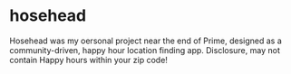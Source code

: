 # hosehead
Hosehead was my oersonal project near the end of Prime, designed as a community-driven, happy hour location finding app. Disclosure, may not contain Happy hours within your zip code!
